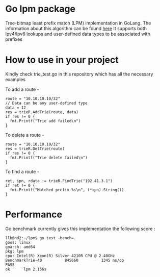 # Go lpm package 

Tree-bitmap least prefix match (LPM) implementation in GoLang. The information about this algorithm can be found [here](https://cseweb.ucsd.edu/~varghese/PAPERS/willpaper.pdf) It supports both Ipv4/Ipv6 lookups and user-defined data types to be associated with prefixes

# How to use in your project 

Kindly check trie_test.go in this repository which has all the necessary examples 

To add a route -

```
route = "10.10.10.10/32"
// Data can be any user-defined type 
data = 12
res = trieR.AddTrie(route, data)
if res != 0 {
  fmt.Printf("Trie add failed\n")
}
```

To delete a route -

```
route = "10.10.10.10/32"
res = trieR.DelTrie(route)
if res != 0 {
  fmt.Printf("Trie delete failed\n")
}
```

To find a route -

```
ret, ipn, rdata := trieR.FindTrie("192.41.3.1")
if ret != 0 {
  fmt.Printf("Matched prefix %s\n", (*ipn).String())
}
```

# Performance 

Go benchmark currently gives this implementation the following score :

```
llb@nd2:~/lpm$ go test -bench=.
goos: linux
goarch: amd64
pkg: lpm
cpu: Intel(R) Xeon(R) Silver 4210R CPU @ 2.40GHz
BenchmarkTrie-40    	  845660	      1345 ns/op
PASS
ok  	lpm	2.156s
```

